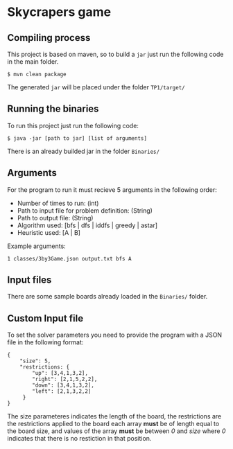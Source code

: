 # Skycrapers game

## Compiling process
This project is based on maven, so to build a `jar` just run the following code in the main folder.
```
$ mvn clean package
```
The generated `jar` will be placed under the folder `TP1/target/`

## Running the binaries
To run this project just run the following code:
```
$ java -jar [path to jar] [list of arguments]
```
There is an already builded jar in the folder `Binaries/`

## Arguments
For the program to run it must recieve 5 arguments in the following order:

* Number of times to run: (int)
* Path to input file for problem definition: (String)
* Path to output file: (String)
* Algorithm used: [bfs | dfs | iddfs | greedy | astar]
* Heuristic used: [A | B]

Example arguments:
```
1 classes/3by3Game.json output.txt bfs A
```

## Input files
There are some sample boards already loaded in the `Binaries/` folder.

## Custom Input file 
To set the solver parameters you need to provide the program with a JSON file 
in the following format:

````
{
    "size": 5, 
    "restrictions: {
        "up": [3,4,1,3,2],
        "right": [2,1,5,2,2],
        "down": [3,4,1,3,2],
        "left": [2,1,3,2,2]
     }
}
````

The size parameteres indicates the length of the board, the restrictions are
 the restrictions applied to the board each array **must** be of length equal to 
 the board size, and values of the array **must** be between *0* and *size* where *0*
 indicates that there is no restiction in that position.